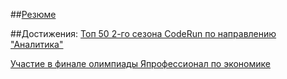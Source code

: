 ##[Резюме](https://github.com/Mindalmilk/Mindalmilk/raw/main/cv.pdf)

##Достижения:
[Топ 50 2-го сезона CodeRun по направлению "Аналитика"](https://github.com/Mindalmilk/Mindalmilk/raw/main/coderun.pdf)

[Участие в финале олимпиады Япрофессионал по экономике](https://github.com/Mindalmilk/Mindalmilk/raw/main/zpf.pdf)
